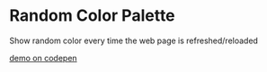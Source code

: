 # Random Color Palette
Show random color every time the web page is refreshed/reloaded

[demo on codepen](https://codepen.io/meigiyanto/pen/gOXLPxo)
